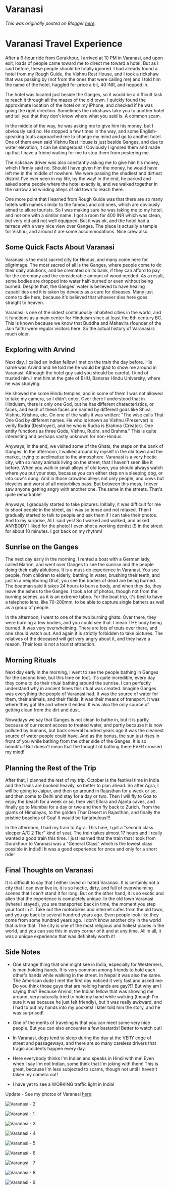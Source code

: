 # Varanasi

*This was originally posted on Blogger [here](https://photopensieve.blogspot.com/2011/10/varanasi.html)*.

# Varanasi Travel Experience

After a 6-hour ride from Gorakhpur, I arrived at 10 PM in Varanasi, and upon exit, loads of people came toward me to direct me toward a hotel. But as I said before, these people should be totally ignored. I had already found a hotel from my Rough Guide, the Vishnu Rest House, and I took a rickshaw that was passing by (not from the ones that were calling me) and I told him the name of the hotel, haggled for price a bit, 40 INR, and hopped in.

The hotel was located just beside the Ganges, so it would be a difficult task to reach it through all the mazes of the old town. I quickly found the approximate location of the hotel on my iPhone, and checked if he was going the right direction. Sometimes the rickshaws take you to another hotel and tell you that they don't know where what you said is. A common scam.

In the middle of the way, he was asking me to give him his money, but I obviously said no. He stopped a few times in the way, and some English-speaking touts approached me to change my mind and go to another hotel. One of them even said Vishnu Rest House is just beside Ganges, and due to water elevation, it can be dangerous!!! Obviously I ignored them and made up that I have a friend waiting for me to stop them from pestering me.

The rickshaw driver was also constantly asking me to give him his money, which I firmly said no. Should I have given him the money, he would have left me in the middle of nowhere. We were passing the shadiest and dirtiest district I've ever seen in my life, by the way! In the end, he parked and asked some people where the hotel exactly is, and we walked together in the narrow and winding alleys of old town to reach there.

One more point that I learned from Rough Guide was that there are so many hotels with names similar to the famous and old ones, which are obviously aimed to allure tourists. So I was making sure he was taking me to my hotel, and not one with a similar name. I got a room for 400 INR which was clean, but very old and not well equipped. But it was ok, and the hotel had a terrace with a very nice view over Ganges. The place is actually a temple for Vishnu, and around it are some accommodations. Nice crew also.

## Some Quick Facts About Varanasi

Varanasi is the most sacred city for Hindus, and many come here for pilgrimage. The most sacred of all is the Ganges, where people come to do their daily ablutions, and be cremated on its bank, if they can afford to pay for the ceremony and the considerable amount of wood needed. As a result, some bodies are dropped into water half-burned or even without being burned. Despite that, the Ganges' water is believed to have healing capabilities and it is taken by devouts as a cure for diseases. Many just come to die here, because it's believed that whoever dies here goes straight to heaven.

Varanasi is one of the oldest continuously inhabited cities in the world, and it functions as a main center for Hinduism since at least the 6th century BC. This is known because we know that Buddha and Mahavira (founder of the Jain faith) were regular visitors here. So the actual history of Varanasi is much older.

## Exploring with Arvind

Next day, I called an Indian fellow I met on the train the day before. His name was Arvind and he told me he would be glad to show me around in Varanasi. Although the hotel guy said you should be careful, I kind of trusted him. I met him at the gate of BHU, Banaras Hindu University, where he was studying.

He showed me some Hindu temples, and in some of them I was not allowed to take my camera, so I didn't enter. Over there I understood that in Hinduism, there is only one God, but he has different characteristics, or faces, and each of these faces are named by different gods like Shiva, Vishnu, Krishna, etc. On one of the walls it was written: "The wise calls That One God by different names. He who is known as Vishnu (Preserver) is verily Rudra (Destroyer), and he who is Rudra is Brahma (Creator). One entity functions as three Gods, Vishnu, Rudra, and Brahma." This is quite interesting and perhaps vastly unknown for non-Hindus.

Anyways, in the end, we visited some of the Ghats, the steps on the bank of Ganges. In the afternoon, I walked around by myself in the old town and the market, trying to acclimatize to the atmosphere. Varanasi is a very hectic city, with so many animals living on the street, that I haven't seen like it before. When you walk in small alleys of old town, you should always watch where you put your step, because you can either step on a sleeping dog, or into cow's dung. And in those crowded alleys not only people, and cows but bicycles and worst of all motorbikes pass. But between this mess, I never saw anyone getting angry with another one. The same in the streets. That's quite remarkable!

Anyways, I gradually started to take pictures. Initially, it was difficult for me to shoot people in the street, as I was so tense and not relaxed. Then I gradually started to talk to people and ask them if I can take their photos. And to my surprise, ALL said yes! So I walked and walked, and asked ANYBODY I liked for the photo! I even shot a working dentist (!) in the street for about 10 minutes. I got back on my rhythm!

## Sunrise on the Ganges

The next day early in the morning, I rented a boat with a German lady, called Marion, and went over Ganges to see the sunrise and the people doing their daily ablutions. It is a must-do experience in Varanasi. You see people, from children to elderly, bathing in water, brushing their teeth, and just in a neighboring Ghat, you see the bodies of dead are being burned. The boatman said it takes 24 hours to burn a body, and when they do, they leave the ashes to the Ganges. I took a lot of photos, though not from the burning scenes, as it is an extreme taboo. For the boat trip, it's best to have a telephoto lens, like 70-200mm, to be able to capture single bathers as well as a group of people.

In the afternoon, I went to one of the two burning ghats. Over there, they were burning a few bodies, and you could see that. I mean THE body being burned. It was very overwhelming. There are lots of touts over there, and one should watch out. And again it is strictly forbidden to take pictures. The relatives of the deceased will get very angry about it, and they have a reason. Their loss is not a tourist attraction.

## Morning Rituals

Next day early in the morning, I went to see the people bathing in Ganges for the second time, but this time on foot. It's quite incredible, every day they come to do their ritual bathing around the sunrise. I can perfectly understand why in ancient times this ritual was created. Imagine Ganges was everything the people of Varanasi had. It was the source of water for them, their animals, and their fields. It was their means of transport. It was where they got life and where it ended. It was also the only source of getting clean from the dirt and dust.

Nowadays we say that Ganges is not clean to bathe in, but it is partly because of our recent access to treated water, and partly because it is now polluted by humans, but back several hundred years ago it was the cleanest source of water people could have. And as the bonus, the sun just rises in front of you while bathing from the other side of the Ganges. It is so beautiful! But doesn't mean that the thought of bathing there EVER crossed my mind!

## Planning the Rest of the Trip

After that, I planned the rest of my trip. October is the festival time in India and the trains are booked heavily, so better to plan ahead. So after Agra, I will be going to Jaipur, and then go around in Rajasthan for a week or so, and then come to Delhi and stay for a day or two. Then I will fly to Goa to enjoy the beach for a week or so, then visit Ellora and Ajanta caves, and finally go to Mumbai for a day or two and then fly back to Zurich. From the giants of Himalayas, to the golden Thar Desert in Rajasthan, and finally the pristine beaches of Goa! It would be fantabulous!!!

In the afternoon, I had my train to Agra. This time, I got a "second class sleeper A/C 2 Tier" kind of seat. The train takes almost 17 hours and I really wanted a good train this time. I just learned that the train that I took from Gorakhpur to Varanasi was a "General Class" which is the lowest class possible in India!!! It was a good experience for once and only for a short ride!

## Final Thoughts on Varanasi

It is difficult to say that I either loved or hated Varanasi. It is certainly not a city that I can ever live in, it is so hectic, dirty, and full of overwhelming scenes that I can't stand it for long. But on the other hand, it is so exotic and alien that the experience is completely unique. In the old town Varanasi (where I stayed), you are transported back in time, the moment you step your foot in it. Take out the motorbikes and internet cafes from the old town, and you go back to several hundred years ago. Even people look like they come from some hundred years ago. I don't know another city in the world that is like that. The city is one of the most religious and holiest places in the world, and you can see this in every corner of it and at any time. All in all, it was a unique experience that was definitely worth it!

## Side Notes

- One strange thing that one might see in India, especially for Westerners, is men holding hands. It is very common among friends to hold each other's hands while walking in the street. In Nepal it was also the same. The American dude I met the first day noticed it very fast and asked me: Do you think those guys that are holding hands are gay?!? But why am I saying this? Because Arvind, the Indian fellow that was showing me around, very naturally tried to hold my hand while walking (though I'm sure it was because he just felt friendly), but it was really awkward, and I had to put my hands into my pockets! I later told him the story, and he was surprised!

- One of the merits of traveling is that you can meet some very nice people. But you can also encounter a few bastards! Better to watch out!

- In Varanasi, dogs tend to sleep during the day at the VERY edge of street and passageways, and there are so many careless drivers that tragic accidents happen every day.

- Here everybody thinks I'm Indian and speaks in Hindi with me! Even when I say I'm not Indian, some think that I'm joking with them! This is great, because I'm less subjected to scams, though not until I haven't taken my camera out!

- I have yet to see a WORKING traffic light in India!

Update - See my photos of Varanasi [here](http://www.flickr.com/photos/8413680@N08/sets/72157628042059286/):

![Varanasi - 2](http://farm7.static.flickr.com/6052/6308666770_310ba0afb5_b.jpg)

![Varanasi - 1](http://farm7.static.flickr.com/6220/6308666646_371bdebeba_b.jpg)

![Varanasi - 3](http://farm7.static.flickr.com/6037/6308146305_987c319427_b.jpg)

![Varanasi - 4](http://farm7.static.flickr.com/6111/6308146519_2c52fb5101_b.jpg)

![Varanasi - 5](http://farm7.static.flickr.com/6048/6308667334_4b8a0473e3_b.jpg)

![Varanasi - 6](http://farm7.static.flickr.com/6054/6308667560_daa6942651_b.jpg)

![Varanasi - 7](http://farm7.static.flickr.com/6120/6308667714_413e8c74d5_b.jpg)

![Varanasi - 8](http://farm7.static.flickr.com/6219/6308667944_825c4f8a34_b.jpg)

![Varanasi - 9](http://farm7.static.flickr.com/6040/6308668088_0a0234d886_b.jpg)